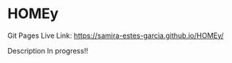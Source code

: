 # HOMEy

Git Pages Live Link: https://samira-estes-garcia.github.io/HOMEy/

Description
In progress!!
